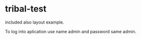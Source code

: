 tribal-test
===========

included also layout example. 

To log into aplication use name admin and password same admin.
